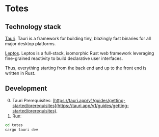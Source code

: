 # Totes

## Technology stack

[Tauri](https://tauri.app/). Tauri is a framework for building tiny, blazingly fast binaries for all major desktop platforms.

[Leptos](https://leptos.dev/). Leptos is a full-stack, isomorphic Rust web framework leveraging fine-grained reactivity to build declarative user interfaces.

Thus, everything starting from the back end and up to the front end is written in Rust.

## Development

0. Tauri Prerequisites: [https://tauri.app/v1/guides/getting-started/prerequisites](https://tauri.app/v1/guides/getting-started/prerequisites).
1. Run:
```bash
cd totes
cargo tauri dev
```
